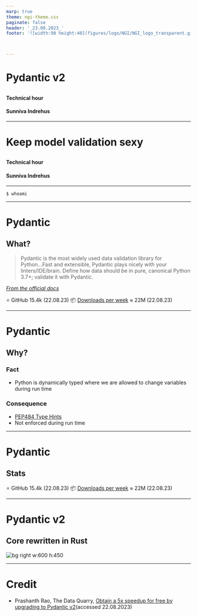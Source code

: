 ```yaml
---
marp: true
theme: ngi-theme.css
paginate: false
header: '_23.08.2023_'
footer: '![width:90 height:40](figures/logo/NGI/NGI_logo_transparent.gif)'



--- 
```

<!-- _class: title --> 
# Pydantic v2


## 

#### 
#### Technical hour
#### Sunniva Indrehus

---
 
<!-- _class: title --> 
# Keep model validation sexy


## 

#### 
#### Technical hour
#### Sunniva Indrehus


---

```
$ whoami
```


--- 

# Pydantic 

## What?

> Pydantic is the most widely used data validation library for Python...Fast and extensible, Pydantic plays nicely with your linters/IDE/brain. Define how data should be in pure, canonical Python 3.7+; validate it with Pydantic.
> 
*[From the official docs](https://docs.pydantic.dev/latest/#why-use-pydantic)*

:star: GitHub 15.4k (22.08.23)
:package: [Downloads per week](https://pypistats.org/packages/pydantic) $\approx$ 22M (22.08.23)

---

# Pydantic 

## Why? 

### Fact 
- Python is dynamically typed where we are allowed to change variables during run time 

### Consequence
- [PEP484 Type Hints](https://peps.python.org/pep-0484/)
- Not enforced during run time


--- 

# Pydantic 

## Stats

:star: GitHub 15.4k (22.08.23)
:package: [Downloads per week](https://pypistats.org/packages/pydantic) $\approx$ 22M (22.08.23)

---


# Pydantic v2

## Core rewritten in Rust

![bg right w:600 h:450](figures/illustrations/new-core.png) 

---

# Credit 

- Prashanth Rao, The Data Quarry, [Obtain a 5x speedup for free by upgrading to Pydantic v2](https://thedataquarry.com/posts/why-pydantic-v2-matters/)(accessed 22.08.2023)
